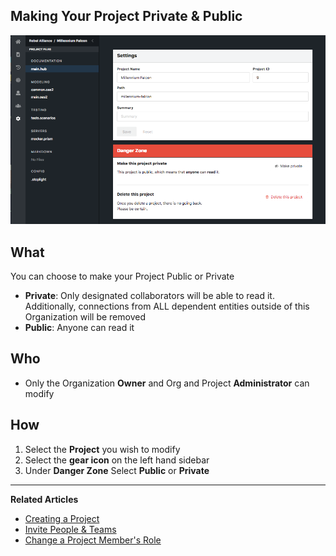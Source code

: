 ## Making Your Project Private & Public

![Project Visibility](https://github.com/stoplightio/docs/blob/develop/assets/images/project-make-public.png?raw=true)

## What 

You can choose to make your Project Public or Private 
* **Private**: Only designated collaborators will be able to read it. Additionally, connections from ALL dependent entities outside of this Organization will be removed 
* **Public**: Anyone can read it 

## Who

* Only the Organization **Owner** and Org and Project **Administrator** can modify

## How

1. Select the **Project** you wish to modify 
2. Select the **gear icon** on the left hand sidebar 
3. Under **Danger Zone** Select **Public** or **Private** 

---
**Related Articles**
- [Creating a Project](/platform/projects/creating-a-project)
- [Invite People & Teams](/platform/projects/invite-people)
- [Change a Project Member's Role](/platform/projects/change-a-members-role)


